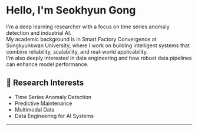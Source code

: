 # Hello, I'm Seokhyun Gong

I'm a deep learning researcher with a focus on time series anomaly detection and industrial AI.  
My academic background is in Smart Factory Convergence at Sungkyunkwan University, where I work on building intelligent systems that combine reliability, scalability, and real-world applicability.  
I'm also deeply interested in data engineering and how robust data pipelines can enhance model performance.

## 🧠 Research Interests
- Time Series Anomaly Detection
- Predictive Maintenance
- Multimodal Data
- Data Engineering for AI Systems

---

## 
